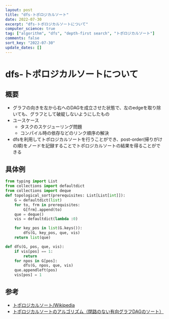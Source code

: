 ```yaml
---
layout: post
title: "dfs-トポロジカルソート"
date: 2022-07-30
excerpt: "dfs-トポロジカルソートについて"
computer_science: true
tag: ["algorithm", "dfs", "depth-first search", "トポロジカルソート"]
comments: false
sort_key: "2022-07-30"
update_dates: []
---
```


# dfs-トポロジカルソートについて

## 概要
 - グラフの向きを左から右へのDAGを成立させた状態で、左のedgeを取り除いても、グラフとして破綻しないようにしたもの
 - ユースケース
   - タスクのスケジューリング問題
   - コンパイル時の依存などのリンク順序の解決
 - dfsを利用してトポロジカルソートを行うことができ、post-order(帰りがけの順)をノードを記録することでトポロジカルソートの結果を得ることができる

## 具体例

```python
from typing import List
from collections import defaultdict
from collections import deque
def topological_sort(prerequisites: List[List[int]]):
    G = defaultdict(list)
    for to, frm in prerequisites:
        G[frm].append(to)
    que = deque()
    vis = defaultdict(lambda :0)

    for key_pos in list(G.keys()):
        dfs(G, key_pos, que, vis)
    return list(que)

def dfs(G, pos, que, vis):
    if vis[pos] == 1:
        return
    for npos in G[pos]:
        dfs(G, npos, que, vis)
    que.appendleft(pos)
    vis[pos] = 1
```

## 参考
 - [トポロジカルソート/Wikipedia](https://ja.wikipedia.org/wiki/%E3%83%88%E3%83%9D%E3%83%AD%E3%82%B8%E3%82%AB%E3%83%AB%E3%82%BD%E3%83%BC%E3%83%88)
 - [トポロジカルソートのアルゴリズム（閉路のない有向グラフDAGのソート）](https://algo-logic.info/topological-sort/)

